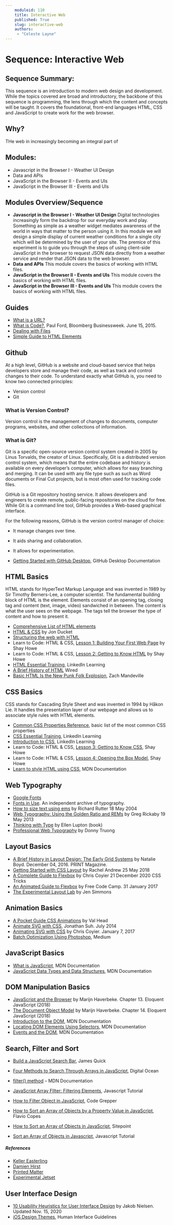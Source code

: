 ```yaml
---
	moduleid: 110
	title: Interactive Web
	published: True
	slug: interactive-web
	authors:
	 - "Celeste Layne"
---
```

# Sequence: Interactive Web

## Sequence Summary:

This sequence is an introduction to modern web design and development. While the topics covered are broad and introductory, the backbone of this sequence is programming, the lens through which the content and concepts will be taught. It covers the foundational, front-end languages HTML, CSS and JavaScript to create work for the web browser.

## Why?

THe web in increasingly becoming an integral part of 

## Modules:

* Javascript in the Browser I - Weather UI Design
* Data and APIs
* JavaScript in the Browser II - Events and UIs
* JavaScript in the Browser III - Events and UIs

## Modules Overview/Sequence

- **Javascript in the Browser I - Weather UI Design**
  Digital technologies increasingly form the backdrop for our everyday work and play. Something as simple as a weather widget mediates awareness of the world in ways that matter to the person using it. In this module we will design a simple display of current weather conditions for a single city which will be determined by the user of your site. The premice of this experiment is to guide you through the steps of using client-side JavaScript in the browser to request JSON data directly from a weather service and render that JSON data to the web browser.
- **Data and APIs**
  This module covers the basics of working with HTML files.
- **JavaScript in the Browser II - Events and UIs**
  This module covers the basics of working with HTML files.
- **JavaScript in the Browser III - Events and UIs**
  This module covers the basics of working with HTML files.

## Guides

* [What is a URL?](https://developer.mozilla.org/en-US/docs/Learn/Common_questions/What_is_a_URL)
* [What is Code?](https://www.bloomberg.com/graphics/2015-paul-ford-what-is-code/), Paul Ford, Bloomberg Businessweek. June 15, 2015.
* [Dealing with Files](https://developer.mozilla.org/en-US/docs/Learn/Getting_started_with_the_web/Dealing_with_files)
* [Simple Guide to HTML <head> Elements](https://github.com/joshbuchea/HEAD)

## Github
At a high level, GitHub is a website and cloud-based service that helps developers store and manage their code, as well as track and control changes to their code. To understand exactly what GitHub is, you need to know two connected principles:

* Version control
* Git

### What is Version Control?
Version control is the management of changes to documents, computer programs, websites, and other collections of information.

### What is Git?
Git is a specific open-source version control system created in 2005 by Linus Torvalds, the creator of Linux. Specifically, Git is a distributed version control system, which means that the entire codebase and history is available on every developer’s computer, which allows for easy branching and merging.  It can be used with any file type such as such as Word documents or Final Cut projects, but is most often used for tracking code files. 

GitHub is a Git repository hosting service. It allows developers and engineers to create remote, public-facing repositories on the cloud for free. While Git is a command line tool, GitHub provides a Web-based graphical interface.

For the following reasons, GitHub is the version control manager of choice:

* It manage changes over time.
* It aids sharing and collaboration.
* It allows for experimentation.


* [Getting Started with GitHub Desktop](https://docs.github.com/en/get-started/quickstart/hello-world), GitHub Desktop Documentation 

## HTML Basics
HTML stands for HyperText Markup Language and was invented in 1989 by Sir Timothy Berners-Lee, a computer scientist. The fundamental building block of HTML is the element. Elements consist of an opening tag, closing tag and content (text, image, video) sandwiched in between. The content is what the user sees on the webpage. The tags tell the browser the type of content and how to present it.

* [Comprehensive List of HTML elements](https://developer.mozilla.org/en-US/docs/Web/HTML/Element)
* [HTML & CSS](https://www.htmlandcssbook.com/) by Jon Ducket
* [Structuring the web with HTML](https://developer.mozilla.org/en-US/docs/Learn/HTML)
* Learn to Code: HTML & CSS, [Lesson 1: Building Your First Web Page](https://learn.shayhowe.com/html-css/building-your-first-web-page/) by Shay Howe
* Learn to Code: HTML & CSS, [Lesson 2: Getting to Know HTML](https://learn.shayhowe.com/html-css/getting-to-know-html/) by Shay Howe
* [HTML Essential Training](https://www.linkedin.com/learning/html-essential-training-4/what-is-html), LinkedIn Learning
* [A Brief History of HTML](https://www.wired.com/1997/04/a-brief-history-of-html/) Wired
* [Basic HTML Is the New Punk Folk Explosion](https://tilde.town/~zach/folk-html.html), Zach Mandeville

## CSS Basics
CSS stands for Cascading Style Sheet and was invented in 1994 by Håkon Lie. It handles the presentation layer of our webpage and allows us to associate style rules with HTML elements.

* [Common CSS Properties Reference](https://developer.mozilla.org/en-US/docs/Web/CSS/CSS_Properties_Reference), basic list of the most common CSS properties
* [CSS Essential Training](https://www.linkedin.com/learning/css-essential-training-3/styling-documents-consistently), LinkedIn Learning
* [Introduction to CSS](https://www.linkedin.com/learning/introduction-to-css), LinkedIn Learning
* Learn to Code: HTML & CSS, [Lesson 3: Getting to Know CSS](https://learn.shayhowe.com/html-css/getting-to-know-css/), Shay Howe
* Learn to Code: HTML & CSS, [Lesson 4: Opening the Box Model](https://learn.shayhowe.com/html-css/opening-the-box-model/), Shay Howe
* [Learn to style HTML using CSS](https://developer.mozilla.org/en-US/docs/Learn/CSS), MDN Documentation

## Web Typography

* [Google Fonts](https://fonts.google.com/)
* [Fonts in Use](https://fontsinuse.com/). An independent archive of typography.
* [How to size text using ems](http://clagnut.com/blog/348/) by Richard Rutter 18 May 2004
* [Web Typography: Using the Golden Ratio and REMs](https://gregrickaby.com/blog/using-the-golden-ratio-and-rems) by Greg Rickaby 19 May 2013
* [Thinking with Type](http://thinkingwithtype.com/) by Ellen Lupton (book)
* [Professional Web Typography](https://prowebtype.com/) by Donny Truong

## Layout Basics

* [A Brief History in Layout Design: The Early Grid Systems](https://www.printmag.com/article/early-grids-in-layout-design/) by Natalie Boyd. December 04, 2016. PRINT Magazine.
* [Getting Started with CSS Layout](https://www.smashingmagazine.com/2018/05/guide-css-layout/) by Rachel Andrew 25 May 2018
* [A Complete Guide to Flexbox](https://css-tricks.com/snippets/css/a-guide-to-flexbox/) by Chris Coyier 21 December 2020 CSS Tricks
* [An Animated Guide to Flexbox](https://www.freecodecamp.org/news/an-animated-guide-to-flexbox-d280cf6afc35/) by Free Code Camp. 31 January 2017
* [The Experimental Layout Lab](https://labs.jensimmons.com/) by Jen Simmons

## Animation Basics

* [A Pocket Guide CSS Animations]() by Val Head
* [Animate SVG with CSS](https://jonsuh.com/blog/animate-svg-with-css/), Jonathan Suh. July 2014
* [Animating SVG with CSS](https://css-tricks.com/animating-svg-css/) by Chris Coyier. January 7, 2017
* [Batch Optimization Using Photoshop](https://medium.com/stirtingale/use-photoshops-batch-command-to-quickly-save-images-for-web-2e4f2fe2fb8e), Medium

## JavaScript Basics

* [What is JavaScript](https://developer.mozilla.org/en-US/docs/Learn/JavaScript/First_steps/What_is_JavaScript), MDN Documentation
* [JavaScript Data Types and Data Structures](https://developer.mozilla.org/en-US/docs/Web/JavaScript/Data_structures), MDN Documentation

## DOM Manipulation Basics

* [JavaScript and the Browser](https://eloquentjavascript.net/13_browser.html) by Marijn Haverbeke. Chapter 13. Eloquent JavaScript (2018)
* [The Document Object Model](https://eloquentjavascript.net/14_dom.html) by Marijn Haverbeke. Chapter 14. Eloquent JavaScript (2018)
* [Introduction to the DOM](https://developer.mozilla.org/en-US/docs/Web/API/Document_Object_Model/Introduction), MDN Documentation
* [Locating DOM Elements Using Selectors](https://developer.mozilla.org/en-US/docs/Web/API/Document_object_model/Locating_DOM_elements_using_selectors), MDN Documentation
* [Events and the DOM](https://developer.mozilla.org/en-US/docs/Learn/JavaScript/Building_blocks/Events), MDN Documentation

## Search, Filter and Sort

* [Build a JavaScript Search Bar](https://www.jamesqquick.com/blog/build-a-javascript-search-bar), James Quick
* [Four Methods to Search Through Arrays in JavaScript](https://www.digitalocean.com/community/tutorials/js-array-search-methods), Digital Ocean

* [filter() method](https://developer.mozilla.org/en-US/docs/Web/JavaScript/Reference/Global_Objects/Array/filter) – MDN Documentation
* [JavaScript Array FIlter: Filtering Elements](https://www.javascripttutorial.net/javascript-array-filter/), Javascript Tutorial
* [How to Filter Object in JavaScript](https://www.codegrepper.com/code-examples/javascript/how+to+filter+object+in+javascript), Code Grepper 

* [How to Sort an Array of Objects by a Property Value in JavaScript](https://flaviocopes.com/how-to-sort-array-of-objects-by-property-javascript/), Flavio Copes
* [How to Sort an Array of Objects in JavaScript](https://www.sitepoint.com/sort-an-array-of-objects-in-javascript/), Sitepoint 
* [Sort an Array of Objects in Javascript](https://www.javascripttutorial.net/array/javascript-sort-an-array-of-objects/), Javascript Tutorial

##### References

* [Keller Easterling](http://kellereasterling.com/books)
* [Damien Hirst](https://damienhirst.com/artworks/catalogue)
* [Printed Matter](https://www.printedmatter.org/catalog)
* [Experimental Jetset](http://www.jetset.nl/)

## User Interface Design

* [10 Usability Heuristics for User Interface Design](https://www.nngroup.com/articles/ten-usability-heuristics/) by Jakob Nielsen. Updated Nov. 15, 2020
* [iOS Design Themes](https://developer.apple.com/design/human-interface-guidelines/ios/overview/themes/), Human Interface Guidelines

